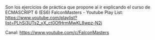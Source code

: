 Son los ejercicios de práctica que propone al ir explicando el curso de ECMASCRIPT 6 (ES6) FalconMasters - Youtube
Play List: https://www.youtube.com/playlist?list=PLhSj3UTs2_yX_ct0OfHrmMwKL8wpz-N2j


Canal:
https://www.youtube.com/c/FalconMasters